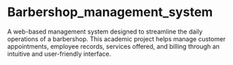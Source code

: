 # Barbershop_management_system
A web-based management system designed to streamline the daily operations of a barbershop. This academic project helps manage customer appointments, employee records, services offered, and billing through an intuitive and user-friendly interface.
